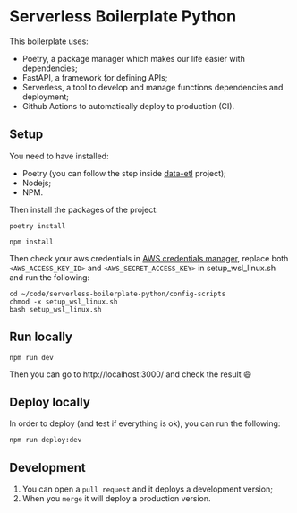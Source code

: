 # Serverless Boilerplate Python

This boilerplate uses:

- Poetry, a package manager which makes our life easier with dependencies;
- FastAPI, a framework for defining APIs;
- Serverless, a tool to develop and manage functions dependencies and deployment;
- Github Actions to automatically deploy to production (CI).

## Setup

You need to have installed:

- Poetry (you can follow the step inside [data-etl](https://github.com/mercadofavo/data-etl) project);
- Nodejs;
- NPM.

Then install the packages of the project:

```
poetry install
```

```
npm install
```

Then check your aws credentials in [AWS credentials manager](https://favo-sso.awsapps.com/start#/), replace both `<AWS_ACCESS_KEY_ID>` and `<AWS_SECRET_ACCESS_KEY>` in setup_wsl_linux.sh and run the following:

```
cd ~/code/serverless-boilerplate-python/config-scripts
chmod -x setup_wsl_linux.sh
bash setup_wsl_linux.sh
```

## Run locally

```
npm run dev
```

Then you can go to http://localhost:3000/ and check the result :smile:

## Deploy locally

In order to deploy (and test if everything is ok), you can run the following:

```
npm run deploy:dev
```

## Development

1. You can open a `pull request` and it deploys a development version;
2. When you `merge` it will deploy a production version.

